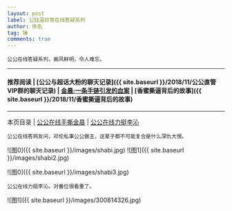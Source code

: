 ```yaml
---
layout: post
label: 公钰涵日常在线答疑系列
author: 佚名
tag: 锤
comments: true
---
```


    公公在线答疑系列，画风鲜明，令人难忘。
    
---
#### 推荐阅读 | [公公与超话大粉的聊天记录]({{ site.baseurl }}/2018/11/公公直管VIP群的聊天记录) | [金晨:一条手链引发的血案](https://www.weibo.com/ttarticle/p/show?id=2309404284875812301820) |  [香蜜撕逼背后的故事]({{ site.baseurl }}/2018/11/香蜜撕逼背后的故事)
---

本页目录 \| [公公在线手撕金晨](#dxjja) \| [公公在线力挺李沁](#dxjjb)


<a name="dxjja"></a>

    公公在线答网友问，邓伦私事公公做主，这辈子都不可能复合是什么深仇大恨。

![图0]({{ site.baseurl }}/images/shabi.jpg)
![图1]({{ site.baseurl }}/images/shabi2.jpg)

![图0]({{ site.baseurl }}/images/shabi3.jpg)

<a name="dxjjb"></a>

    公公在线力挺李沁。对番位很看重了。


![图1]({{ site.baseurl }}/images/300814326.jpg)
